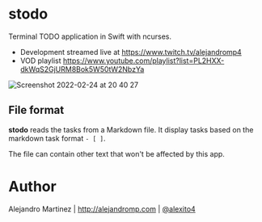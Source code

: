 # stodo

Terminal TODO application in Swift with ncurses.

- Development streamed live at https://www.twitch.tv/alejandromp4
- VOD playlist https://www.youtube.com/playlist?list=PL2HXX-dkWqS2GjURM8Bok5W50tW2NbzYa

![Screenshot 2022-02-24 at 20 40 27](https://user-images.githubusercontent.com/750912/155595371-6507d09e-c948-42d2-a4cd-561fc147cc58.png)

## File format

**stodo** reads the tasks from a Markdown file. It display tasks based on the markdown task format `- [ ]`. 

The file can contain other text that won't be affected by this app.

# Author

Alejandro Martinez | http://alejandromp.com | [@alexito4](https://twitter.com/alexito4)

